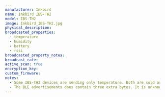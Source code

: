 ```yaml
---
manufacturer: Inkbird
name: Inkbird IBS-TH2
model: IBS-TH2
image: Inkbird_IBS-TH2.jpg
physical_description:
broadcasted_properties:
  - temperature
  - humidity
  - battery
  - rssi
broadcasted_property_notes:
broadcast_rate:
active_scan: true
encryption_key:
custom_firmware:
notes:
  - Some IBS-TH2 devices are sending only temperature. Both are sold as IBS-TH2. Sensors that only send temperature will be recognized as IBS-TH2 (T only) in BLE monitor.
  - The BLE advertisements does contain three extra bytes. It is unknown what these bytes represent at the moment, possibly used for an extra probe of the plus versions. If you have such a device, please let us know, such that we can create support for the extra probe.
---
```

